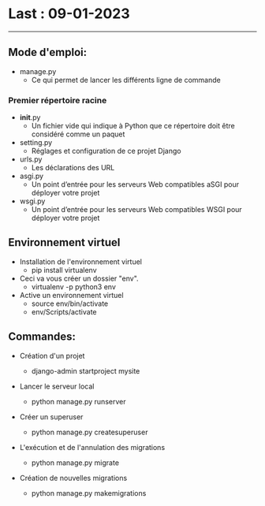 # Last : 09-01-2023

------------
## Mode d'emploi:

- manage.py
    - Ce qui permet de lancer les différents ligne de commande

### Premier répertoire racine

- __init__.py
    - Un fichier vide qui indique à Python que ce répertoire doit être considéré comme un paquet
- setting.py
    - Réglages et configuration de ce projet Django
- urls.py
    - Les déclarations des URL
- asgi.py
    - Un point d’entrée pour les serveurs Web compatibles aSGI pour déployer votre projet
- wsgi.py
    - Un point d’entrée pour les serveurs Web compatibles WSGI pour déployer votre projet

## Environnement virtuel

- Installation de l'environnement virtuel
    - pip install virtualenv
- Ceci va vous créer un dossier "env".
    - virtualenv -p python3 env
- Active un environnement virtuel
    - source env/bin/activate
    - env/Scripts/activate

## Commandes:

- Création d'un projet
    - django-admin startproject mysite
- Lancer le serveur local
    - python manage.py runserver
- Créer un superuser
    - python manage.py createsuperuser

- L'exécution et de l'annulation des migrations
    - python manage.py migrate
- Création de nouvelles migrations
    - python manage.py makemigrations